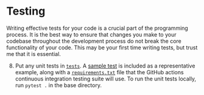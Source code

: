 # Testing

Writing effective tests for your code is a crucial part of the programming process. It is the best way to ensure that changes you make to your codebase throughout the development process do not break the core functionality of your code. This may be your first time writing tests, but trust me that it is essential.

8. Put any unit tests in [`tests`](tests). A [sample test](tests/sample/test_sample.py) is included as a representative example, along with a [`requirements.txt`](tests/requirements.txt) file that the GitHub actions continuous integration testing suite will use. To run the unit tests locally, run `pytest .` in the base directory.
